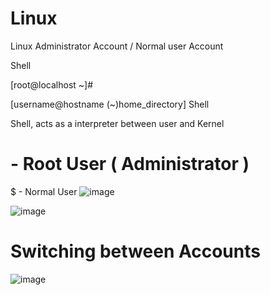 # Linux

Linux Administrator Account / Normal user Account


Shell


[root@localhost ~]#

[username@hostname (~)home_directory] Shell

Shell, acts as a interpreter between user and Kernel
# - Root User ( Administrator )
$ - Normal User 
![image](https://user-images.githubusercontent.com/87597729/177003757-ce59585a-a191-489a-9226-b5fa77445c33.png)

![image](https://user-images.githubusercontent.com/87597729/177003776-32b71ad3-94da-46e2-9358-d8eb7449f2ca.png)

# Switching between Accounts

![image](https://user-images.githubusercontent.com/87597729/177003854-ea19f591-34b0-4188-973c-dd86a634beb2.png)



